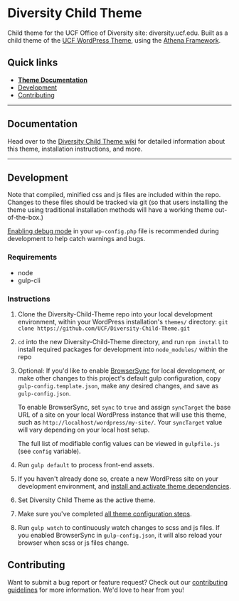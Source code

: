 # Diversity Child Theme

Child theme for the UCF Office of Diversity site: diversity.ucf.edu.  Built as a child theme of the [UCF WordPress Theme](https://github.com/UCF/UCF-WordPress-Theme), using the [Athena Framework](https://ucf.github.io/Athena-Framework/).

## Quick links

* [**Theme Documentation**](https://github.com/UCF/Diversity-Child-Theme/wiki)
* [Development](#development)
* [Contributing](#contributing)

-----

## Documentation

Head over to the [Diversity Child Theme wiki](https://github.com/UCF/Diversity-Child-Theme/wiki) for detailed information about this theme, installation instructions, and more.

-----

## Development

Note that compiled, minified css and js files are included within the repo.  Changes to these files should be tracked via git (so that users installing the theme using traditional installation methods will have a working theme out-of-the-box.)

[Enabling debug mode](https://codex.wordpress.org/Debugging_in_WordPress) in your `wp-config.php` file is recommended during development to help catch warnings and bugs.

### Requirements
* node
* gulp-cli

### Instructions
1. Clone the Diversity-Child-Theme repo into your local development environment, within your WordPress installation's `themes/` directory: `git clone https://github.com/UCF/Diversity-Child-Theme.git`
2. `cd` into the new Diversity-Child-Theme directory, and run `npm install` to install required packages for development into `node_modules/` within the repo
3. Optional: If you'd like to enable [BrowserSync](https://browsersync.io) for local development, or make other changes to this project's default gulp configuration, copy `gulp-config.template.json`, make any desired changes, and save as `gulp-config.json`.

    To enable BrowserSync, set `sync` to `true` and assign `syncTarget` the base URL of a site on your local WordPress instance that will use this theme, such as `http://localhost/wordpress/my-site/`.  Your `syncTarget` value will vary depending on your local host setup.

    The full list of modifiable config values can be viewed in `gulpfile.js` (see `config` variable).
3. Run `gulp default` to process front-end assets.
4. If you haven't already done so, create a new WordPress site on your development environment, and [install and activate theme dependencies](https://github.com/UCF/Diversity-Child-Theme/wiki/Installation#installation-requirements).
5. Set Diversity Child Theme as the active theme.
6. Make sure you've completed [all theme configuration steps](https://github.com/UCF/Diversity-Child-Theme/wiki/Installation#theme-configuration).
7. Run `gulp watch` to continuously watch changes to scss and js files.  If you enabled BrowserSync in `gulp-config.json`, it will also reload your browser when scss or js files change.


## Contributing

Want to submit a bug report or feature request? Check out our [contributing guidelines](https://github.com/UCF/Diversity-Child-Theme/blob/master/CONTRIBUTING.md) for more information. We'd love to hear from you!

